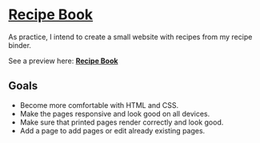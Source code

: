 # [Recipe Book]

As practice, I intend to create a small website with recipes from my recipe binder.

See a preview here: **[Recipe Book]**

## Goals

- Become more comfortable with HTML and CSS.
- Make the pages responsive and look good on all devices.
- Make sure that printed pages render correctly and look good.
- Add a page to add pages or edit already existing pages.

[Recipe Book]: home.html